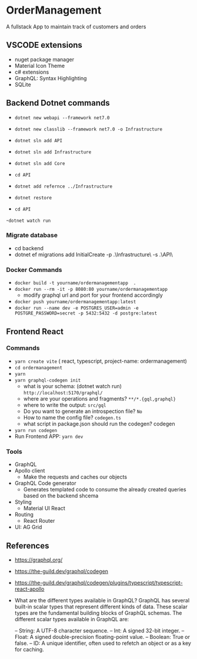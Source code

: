 # OrderManagement

A fullstack App to maintain track of customers and orders

## VSCODE extensions

- nuget package manager
- Material Icon Theme
- c# extensions
- GraphQL: Syntax Highlighting
- SQLite

## Backend Dotnet commands

- `dotnet new webapi --framework net7.0`
- `dotnet new classlib --framework net7.0 -o Infrastructure`
- `dotnet sln add API`
- `dotnet sln add Infrastructure`
- `dotnet sln add Core`

- `cd API`
- `dotnet add refernce ../Infrastructure`

- `dotnet restore`

- `cd API`

-`dotnet watch run`

### Migrate database

- cd backend
- dotnet ef migrations add InitialCreate -p .\Infrastructure\ -s .\API\

### Docker Commands

- `docker build -t yourname/ordermanagementapp  .`
- `docker run --rm -it -p 8080:80 yourname/ordermanagementapp`
  - modify graphql url and port for your frontend accordingly
- `docker push yourname/ordermanagementapp:latest`
- `docker run --name dev -e POSTGRES_USER=admin -e POSTGRE_PASSWORD=secret -p 5432:5432 -d postgre:latest`

## Frontend React

### Commands

- `yarn create vite` ( react, typescript, project-name: ordermanagement)
- `cd ordermanagement`
- `yarn`
- `yarn graphql-codegen init`
  - what is your schema: (dotnet watch run) `http://localhost:5170/graphql/`
  - where are your operations and fragments? `**/*.{gql,graphql}`
  - where to write the output: `src/gql`
  - Do you want to generate an introspection file? `No`
  - How to name the config file? `codegen.ts`
  - what script in package.json should run the codegen? codegen
- `yarn run codegen`
- Run Frontend APP: `yarn dev`

### Tools

- GraphQL
- Apollo client
  - Make the requests and caches our objects
- GraphQL Code generator
  - Generates templated code to consume the already created queries based on the backend shcema
- Styling
  - Material UI React
- Routing
  - React Router
- UI: AG Grid

## References

- https://graphql.org/
- https://the-guild.dev/graphql/codegen
- https://the-guild.dev/graphql/codegen/plugins/typescript/typescript-react-apollo
- What are the different types available in GraphQL?
  GraphQL has several built-in scalar types that represent different kinds of data. These scalar types are the fundamental building blocks of GraphQL schemas. The different scalar types available in GraphQL are:

  – String: A UTF-8 character sequence.
  – Int: A signed 32-bit integer.
  – Float: A signed double-precision floating-point value.
  – Boolean: True or false.
  – ID: A unique identifier, often used to refetch an object or as a key for caching.
